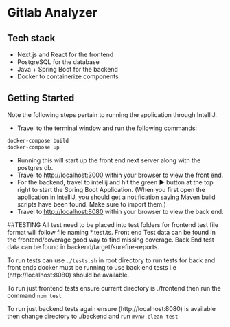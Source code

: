 # Gitlab Analyzer

## Tech stack
- Next.js and React for the frontend
- PostgreSQL for the database
- Java + Spring Boot for the backend
- Docker to containerize components

## Getting Started
Note the following steps pertain to running the application through IntelliJ. 

- Travel to the terminal window and run the following commands:
```bash
docker-compose build
docker-compose up
```
- Running this will start up the front end next server along with the postgres db.
- Travel to [http://localhost:3000](http://localhost:3000) within your browser to view the front end.
- For the backend, travel to intellij and hit the green ▶️ button at the top right to start the Spring Boot Application. (When you first open the application in IntelliJ, you should get a notification saying Maven build scripts have been found. Make sure to import them.)
- Travel to [http://localhost:8080](http://localhost:8080) within your browser to view the back end.

##TESTING
All test need to be placed into test folders for frontend test file format will
follow file naming *.test.ts. Front end Test data can be found in the frontend/coverage good
way to find missing coverage. Back End test data can be found in backend/target/surefire-reports.

To run tests can use `./tests.sh` in root directory to run tests for back and front ends docker must
be running to use back end tests i.e (http://localhost:8080) should be available.

To run just frontend tests ensure current directory is ./frontend then run the command `npm test`

To run just backend tests again ensure (http://localhost:8080) is available then change directory to 
./backend and run `mvnw clean test`

